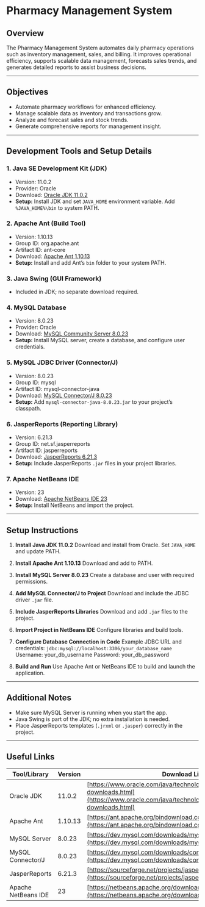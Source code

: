 

# Pharmacy Management System

## Overview

The Pharmacy Management System automates daily pharmacy operations such as inventory management, sales, and billing. It improves operational efficiency, supports scalable data management, forecasts sales trends, and generates detailed reports to assist business decisions.

---

## Objectives

* Automate pharmacy workflows for enhanced efficiency.
* Manage scalable data as inventory and transactions grow.
* Analyze and forecast sales and stock trends.
* Generate comprehensive reports for management insight.

---

## Development Tools and Setup Details

### 1. Java SE Development Kit (JDK)

* Version: 11.0.2
* Provider: Oracle
* Download: [Oracle JDK 11.0.2](https://www.oracle.com/java/technologies/javase-jdk11-downloads.html)
* **Setup:**
  Install JDK and set `JAVA_HOME` environment variable. Add `%JAVA_HOME%\bin` to system PATH.

### 2. Apache Ant (Build Tool)

* Version: 1.10.13
* Group ID: org.apache.ant
* Artifact ID: ant-core
* Download: [Apache Ant 1.10.13](https://ant.apache.org/bindownload.cgi)
* **Setup:**
  Install and add Ant’s `bin` folder to your system PATH.

### 3. Java Swing (GUI Framework)

* Included in JDK; no separate download required.

### 4. MySQL Database

* Version: 8.0.23
* Provider: Oracle
* Download: [MySQL Community Server 8.0.23](https://dev.mysql.com/downloads/mysql/8.0.html)
* **Setup:**
  Install MySQL server, create a database, and configure user credentials.

### 5. MySQL JDBC Driver (Connector/J)

* Version: 8.0.23
* Group ID: mysql
* Artifact ID: mysql-connector-java
* Download: [MySQL Connector/J 8.0.23](https://dev.mysql.com/downloads/connector/j/)
* **Setup:**
  Add `mysql-connector-java-8.0.23.jar` to your project’s classpath.

### 6. JasperReports (Reporting Library)

* Version: 6.21.3
* Group ID: net.sf.jasperreports
* Artifact ID: jasperreports
* Download: [JasperReports 6.21.3](https://sourceforge.net/projects/jasperreports/files/jasperreports/)
* **Setup:**
  Include JasperReports `.jar` files in your project libraries.

### 7. Apache NetBeans IDE

* Version: 23
* Download: [Apache NetBeans IDE 23](https://netbeans.apache.org/download/nb23/)
* **Setup:**
  Install NetBeans and import the project.

---

## Setup Instructions

1. **Install Java JDK 11.0.2**
   Download and install from Oracle. Set `JAVA_HOME` and update PATH.

2. **Install Apache Ant 1.10.13**
   Download and add to PATH.

3. **Install MySQL Server 8.0.23**
   Create a database and user with required permissions.

4. **Add MySQL Connector/J to Project**
   Download and include the JDBC driver `.jar` file.

5. **Include JasperReports Libraries**
   Download and add `.jar` files to the project.

6. **Import Project in NetBeans IDE**
   Configure libraries and build tools.

7. **Configure Database Connection in Code**
   Example JDBC URL and credentials:
   `jdbc:mysql://localhost:3306/your_database_name`
   Username: your\_db\_username
   Password: your\_db\_password

8. **Build and Run**
   Use Apache Ant or NetBeans IDE to build and launch the application.

---

## Additional Notes

* Make sure MySQL Server is running when you start the app.
* Java Swing is part of the JDK; no extra installation is needed.
* Place JasperReports templates (`.jrxml` or `.jasper`) correctly in the project.

---

## Useful Links

| Tool/Library        | Version | Download Link                                                                                                                                |
| ------------------- | ------- | -------------------------------------------------------------------------------------------------------------------------------------------- |
| Oracle JDK          | 11.0.2  | [https://www.oracle.com/java/technologies/javase-jdk11-downloads.html](https://www.oracle.com/java/technologies/javase-jdk11-downloads.html) |
| Apache Ant          | 1.10.13 | [https://ant.apache.org/bindownload.cgi](https://ant.apache.org/bindownload.cgi)                                                             |
| MySQL Server        | 8.0.23  | [https://dev.mysql.com/downloads/mysql/8.0.html](https://dev.mysql.com/downloads/mysql/8.0.html)                                             |
| MySQL Connector/J   | 8.0.23  | [https://dev.mysql.com/downloads/connector/j/](https://dev.mysql.com/downloads/connector/j/)                                                 |
| JasperReports       | 6.21.3  | [https://sourceforge.net/projects/jasperreports/files/jasperreports/](https://sourceforge.net/projects/jasperreports/files/jasperreports/)   |
| Apache NetBeans IDE | 23      | [https://netbeans.apache.org/download/nb23/](https://netbeans.apache.org/download/nb23/)                                                     |

